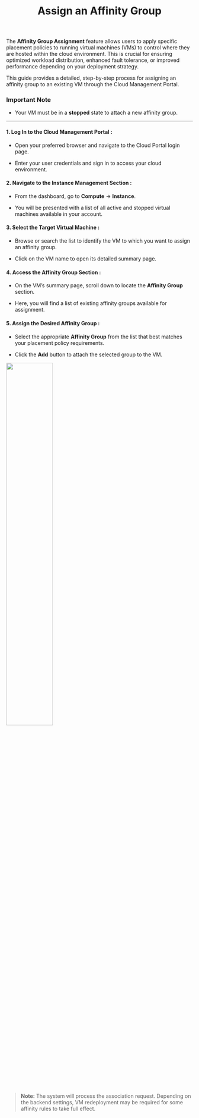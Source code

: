 ﻿---
title: Assign an Affinity Group
sidebar_label: Assign an Affinity Group
sidebar_position: 3
---

The **Affinity Group Assignment** feature allows users to apply specific placement policies to running virtual machines (VMs) to control where they are hosted within the cloud environment. This is crucial for ensuring optimized workload distribution, enhanced fault tolerance, or improved performance depending on your deployment strategy.

This guide provides a detailed, step-by-step process for assigning an affinity group to an existing VM through the Cloud Management Portal.

### Important Note

- Your VM must be in a **stopped** state to attach a new affinity group.

---

#### 1. Log In to the Cloud Management Portal :

-   Open your preferred browser and navigate to the Cloud Portal login page.
    
-   Enter your user credentials and sign in to access your cloud environment.

#### 2. Navigate to the Instance Management Section :

-   From the dashboard, go to **Compute** → **Instance**.
    
-   You will be presented with a list of all active and stopped virtual machines available in your account.

#### 3. Select the Target Virtual Machine :

-   Browse or search the list to identify the VM to which you want to assign an affinity group.
    
-   Click on the VM name to open its detailed summary page.

#### 4. Access the Affinity Group Section :

-   On the VM’s summary page, scroll down to locate the **Affinity Group** section.
    
-   Here, you will find a list of existing affinity groups available for assignment.

#### 5. Assign the Desired Affinity Group :

-   Select the appropriate **Affinity Group** from the list that best matches your placement policy requirements.
    
-   Click the **Add** button to attach the selected group to the VM.
 
<img src="/user-guide/affinity-groups/assign-an-affinity-group/Image-01.JPG" width="50%" />

> **Note:** The system will process the association request. Depending on the backend settings, VM redeployment may be required for some affinity rules to take full effect.
